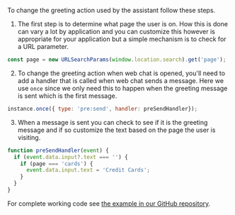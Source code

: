 To change the greeting action used by the assistant follow these steps.

1. The first step is to determine what page the user is on. How this is done can vary a lot by application and you can customize this however is appropriate for your application but a simple mechanism is to check for a URL parameter.

```javascript
const page = new URLSearchParams(window.location.search).get('page');
```

2. To change the greeting action when web chat is opened, you'll need to add a handler that is called when web chat sends a message. Here we use `once` since we only need this to happen when the greeting message is sent which is the first message.
```javascript
instance.once({ type: 'pre:send', handler: preSendHandler});
```

3. When a message is sent you can check to see if it is the greeting message and if so customize the text based on the page the user is visiting.

```javascript
function preSendHandler(event) {
  if (event.data.input?.text === '') {
    if (page === 'cards') {
      event.data.input.text = 'Credit Cards';
    }
  }
}
```

For complete working code see [the example in our GitHub repository](https://github.com/watson-developer-cloud/assistant-toolkit/tree/master/integrations/webchat/examples/select-greeting-action).
